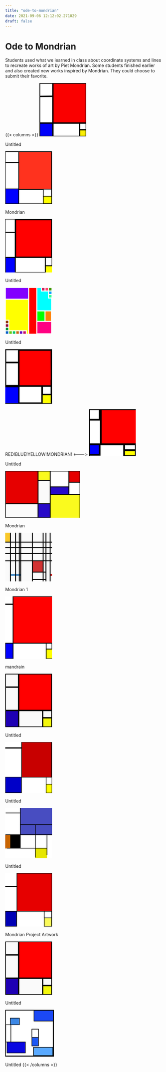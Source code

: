 ```yaml
---
title: "ode-to-mondrian"
date: 2021-09-06 12:12:02.271029
draft: false
---
```

# Ode to Mondrian

Students used what we learned in class about coordinate systems and lines to recreate works of art by Piet Mondrian. Some students finished earlier and also created new works inspired by Mondrian. They could choose to submit their favorite.



{{< columns >}}
[![Untitled](./images/thumb_85f91c14-0f35-11ec-a5fb-1e00f30e0089.png)](8d76fa56-0f35-11ec-a5fb-1e00f30e0089)

Untitled

[![Mondrian](./images/thumb_86004250-0f35-11ec-a5fb-1e00f30e0089.png)](8d770032-0f35-11ec-a5fb-1e00f30e0089)

Mondrian

[![Untitled](./images/thumb_860273a4-0f35-11ec-a5fb-1e00f30e0089.png)](8d770442-0f35-11ec-a5fb-1e00f30e0089)

Untitled

[![Untitled](./images/thumb_8aa125cc-0f35-11ec-a5fb-1e00f30e0089.png)](8d7707f8-0f35-11ec-a5fb-1e00f30e0089)

Untitled

[![RED!BLUE!YELLOW!MONDRIAN!](./images/thumb_8aa359b4-0f35-11ec-a5fb-1e00f30e0089.png)](8d770b68-0f35-11ec-a5fb-1e00f30e0089)

RED!BLUE!YELLOW!MONDRIAN!
<--->
[![Untitled](./images/thumb_8aa600c4-0f35-11ec-a5fb-1e00f30e0089.png)](8d770f00-0f35-11ec-a5fb-1e00f30e0089)

Untitled

[![Mondrian](./images/thumb_8aa7dbb0-0f35-11ec-a5fb-1e00f30e0089.png)](8d77120c-0f35-11ec-a5fb-1e00f30e0089)

Mondrian

[![Mondrian 1](./images/thumb_8aaa17e0-0f35-11ec-a5fb-1e00f30e0089.png)](8d77150e-0f35-11ec-a5fb-1e00f30e0089)

Mondrian 1

[![mandrain](./images/thumb_8aac4d12-0f35-11ec-a5fb-1e00f30e0089.png)](8d771810-0f35-11ec-a5fb-1e00f30e0089)

mandrain

[![Untitled](./images/thumb_8d32e12c-0f35-11ec-a5fb-1e00f30e0089.png)](8d771b44-0f35-11ec-a5fb-1e00f30e0089)

Untitled

[![Untitled](./images/thumb_8d35f07e-0f35-11ec-a5fb-1e00f30e0089.png)](8d771eaa-0f35-11ec-a5fb-1e00f30e0089)

Untitled

[![Untitled](./images/thumb_8d3ab190-0f35-11ec-a5fb-1e00f30e0089.png)](8d772184-0f35-11ec-a5fb-1e00f30e0089)

Untitled

[![Mondrian Project Artwork](./images/thumb_8d3d495a-0f35-11ec-a5fb-1e00f30e0089.png)](8d772486-0f35-11ec-a5fb-1e00f30e0089)

Mondrian Project Artwork

[![Untitled](./images/thumb_8d71ba46-0f35-11ec-a5fb-1e00f30e0089.png)](8d77290e-0f35-11ec-a5fb-1e00f30e0089)

Untitled

[![Untitled](./images/thumb_8d74d848-0f35-11ec-a5fb-1e00f30e0089.png)](8d772cf6-0f35-11ec-a5fb-1e00f30e0089)

Untitled
{{< /columns >}}

